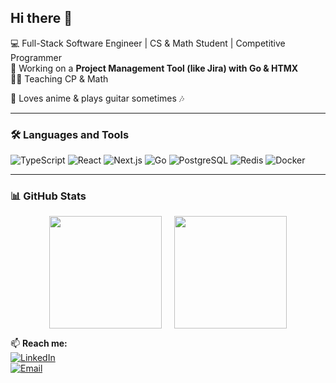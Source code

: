 ## Hi there 👋  

💻 Full-Stack Software Engineer | CS & Math Student | Competitive Programmer  
🚀 Working on a **Project Management Tool (like Jira) with Go & HTMX**  
🧑‍🏫 Teaching CP & Math

🎸 Loves anime & plays guitar sometimes 🎶  

---

### 🛠️ Languages and Tools  
![TypeScript](https://img.shields.io/badge/-TypeScript-3178C6?style=flat&logo=typescript&logoColor=white)
![React](https://img.shields.io/badge/-React-61DAFB?style=flat&logo=react&logoColor=white)
![Next.js](https://img.shields.io/badge/-Next.js-000000?style=flat&logo=next.js&logoColor=white)
![Go](https://img.shields.io/badge/-Go-00ADD8?style=flat&logo=go&logoColor=white)
![PostgreSQL](https://img.shields.io/badge/-PostgreSQL-4169E1?style=flat&logo=postgresql&logoColor=white)
![Redis](https://img.shields.io/badge/-Redis-DC382D?style=flat&logo=redis&logoColor=white)
![Docker](https://img.shields.io/badge/-Docker-2496ED?style=flat&logo=docker&logoColor=white)

---

### 📊 GitHub Stats  

<div style="display: flex;justify-content: center; align-items: center; gap: 20px;" >
  <a href="https://github.com/ahnaf-asif">
    <img height="180px" src="https://github-readme-stats-pi-opal-62.vercel.app/api?username=ahnaf-asif&show_icons=true&theme=radical"/>
  </a>
  <a href="https://github.com/ahnaf-asif">
    <img height="180px" src="https://github-readme-stats-pi-opal-62.vercel.app/api/top-langs/?username=ahnaf-asif&layout=compact&theme=radical"/>
  </a>
</div>

📫 **Reach me:**  
[![LinkedIn](https://img.shields.io/badge/-LinkedIn-0077B5?style=flat&logo=linkedin&logoColor=white)](https://www.linkedin.com/in/ahnafasif)  
[![Email](https://img.shields.io/badge/-Email-D14836?style=flat&logo=gmail&logoColor=white)](mailto:ahnafshahriar92@gmail.com)
